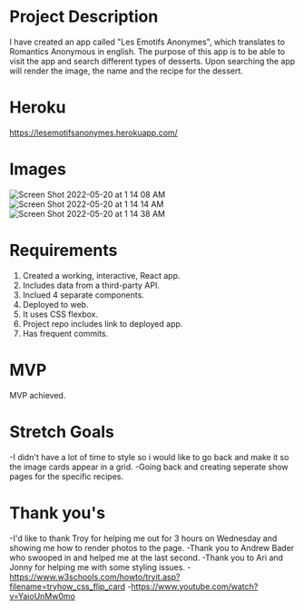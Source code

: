 # Project Description
I have created an app called "Les Emotifs Anonymes", which translates to Romantics Anonymous in english. The purpose of this app is to be able to visit the app and search different types of desserts. Upon searching the app will render the image, the name and the recipe for the dessert. 

# Heroku
https://lesemotifsanonymes.herokuapp.com/

# Images
![Screen Shot 2022-05-20 at 1 14 08 AM](https://user-images.githubusercontent.com/101207297/169464652-52362899-c3db-4dc3-bf40-3c01dc8c53a2.png)
![Screen Shot 2022-05-20 at 1 14 14 AM](https://user-images.githubusercontent.com/101207297/169464657-5fcd7d15-e693-4372-85a3-cc99550703ba.png)
![Screen Shot 2022-05-20 at 1 14 38 AM](https://user-images.githubusercontent.com/101207297/169464662-151a494a-22cc-4c66-ad4a-a5ca12a5924b.png)

# Requirements
1. Created a working, interactive, React app.
2. Includes data from a third-party API.
3. Inclued 4 separate components.
4. Deployed to web.
5. It uses CSS flexbox.
6. Project repo includes link to deployed app.
7. Has frequent commits.

# MVP
MVP achieved.

# Stretch Goals
-I didn't have a lot of time to style so i would like to go back and make it so the image cards appear in a grid.
-Going back and creating seperate show pages for the specific recipes.


# Thank you's
-I'd like to thank Troy for helping me out for 3 hours on Wednesday and showing me how to render photos to the page.
-Thank you to Andrew Bader who swooped in and helped me at the last second.
-Thank you to Ari and Jonny for helping me with some styling issues.
-https://www.w3schools.com/howto/tryit.asp?filename=tryhow_css_flip_card
-https://www.youtube.com/watch?v=YaioUnMw0mo
